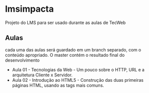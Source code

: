 # lmsimpacta
Projeto do LMS para ser usado durante as aulas de TecWeb


## Aulas

cada uma das aulas será guardado em um branch separado, com o conteúdo apropriado. O master contém o resultado final do desenvolvimento

 * Aula 01 - Tecnologias da Web - Um pouco sobre o HTTP, URL e a arquitetura Cliente x Servidor.
 * Aula 02 - Introdução ao HTML5 - Construção das duas primeiras páginas HTML, usando as tags mais comuns.